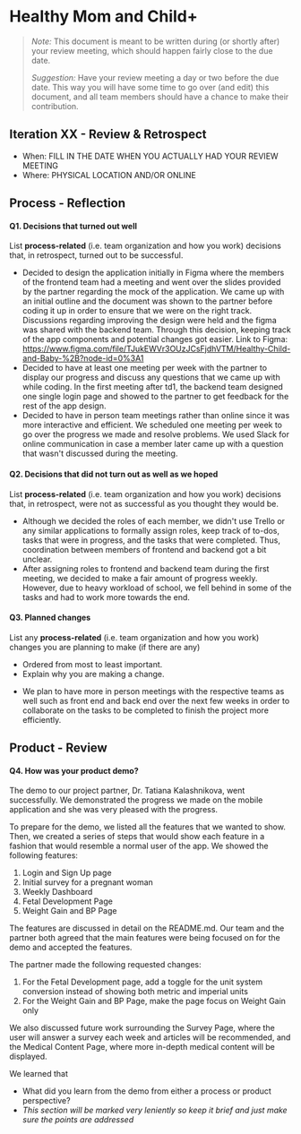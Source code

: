 # Healthy Mom and Child+

 > _Note:_ This document is meant to be written during (or shortly after) your review meeting, which should happen fairly close to the due date.      
 >      
 > _Suggestion:_ Have your review meeting a day or two before the due date. This way you will have some time to go over (and edit) this document, and all team members should have a chance to make their contribution.


## Iteration XX - Review & Retrospect

 * When: FILL IN THE DATE WHEN YOU ACTUALLY HAD YOUR REVIEW MEETING
 * Where: PHYSICAL LOCATION AND/OR ONLINE

## Process - Reflection


#### Q1. Decisions that turned out well

List **process-related** (i.e. team organization and how you work) decisions that, in retrospect, turned out to be successful.

 - Decided to design the application initially in Figma where the members of the frontend team had a meeting and went over the slides provided by the partner regarding the mock of the application. We came up with an initial outline and the document was shown to the partner before coding it up in order to ensure that we were on the right track. Discussions regarding improving the design were held and the figma was shared with the backend team. Through this decision, keeping track of the app components and potential changes got easier. 
Link to Figma: https://www.figma.com/file/TJukEWVr3OUzJCsFjdhVTM/Healthy-Child-and-Baby-%2B?node-id=0%3A1
- Decided to have at least one meeting per week with the partner to display our progress and discuss any questions that we came up with while coding. In the first meeting after td1, the backend team designed one single login page and showed to the partner to get feedback for the rest of the app design. 
- Decided to have in person team meetings rather than online since it was more interactive and efficient. We scheduled one meeting per week to go over the progress we made and resolve problems. We used Slack for online communication in case a member later came up with a question that wasn't discussed during the meeting.


#### Q2. Decisions that did not turn out as well as we hoped

List **process-related** (i.e. team organization and how you work) decisions that, in retrospect, were not as successful as you thought they would be.

- Although we decided the roles of each member, we didn't use Trello or any similar applications to formally assign roles, keep track of to-dos, tasks that were in progress, and the tasks that were completed. Thus, coordination between members of frontend and backend got a bit unclear.
- After assigning roles to frontend and backend team during the first meeting, we decided to make a fair amount of progress weekly. However, due to heavy workload of school, we fell behind in some of the tasks and had to work more towards the end.

#### Q3. Planned changes

List any **process-related** (i.e. team organization and how you work) changes you are planning to make (if there are any)

 * Ordered from most to least important.
 * Explain why you are making a change.
-  We plan to have more in person meetings with the respective teams as well such as front end and back end over the next few weeks in order to collaborate on the tasks to be completed to finish the project more efficiently.

## Product - Review

#### Q4. How was your product demo?
The demo to our project partner, Dr. Tatiana Kalashnikova, went successfully. 
We demonstrated the progress we made on the mobile application and she was very pleased with the progress.

To prepare for the demo, we listed all the features that we wanted to show.
Then, we created a series of steps that would show each feature in a fashion that would resemble a normal user of the app.
We showed the following features:
1. Login and Sign Up page
1. Initial survey for a pregnant woman
1. Weekly Dashboard
1. Fetal Development Page
1. Weight Gain and BP Page

The features are discussed in detail on the README.md.
Our team and the partner both agreed that the main features were being focused on for the demo and accepted the features.

The partner made the following requested changes:
1. For the Fetal Development page, add a toggle for the unit system conversion instead of showing both metric and imperial units
2. For the Weight Gain and BP Page, make the page focus on Weight Gain only

We also discussed future work surrounding the Survey Page, where the user will answer a survey each week and articles will be recommended, and the Medical Content Page, where more in-depth medical content will be displayed.

We learned that 
 * What did you learn from the demo from either a process or product perspective?
 * *This section will be marked very leniently so keep it brief and just make sure the points are addressed*
